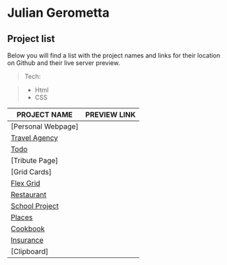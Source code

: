 # Julian Gerometta

## Project list

Below you will find a list with the project names and links for their location on Github and their live server preview.


> Tech:

> - Html
> - CSS


| PROJECT NAME     |  PREVIEW LINK |
| ------------     |  ------------ |
| [Personal Webpage] |
| [Travel Agency](https://github.com/JulianGerometta/Project-Code-Travel-Agency)    |
| [Todo](https://github.com/JulianGerometta/Todo-App)             |
| [Tribute Page]     |
| [Grid Cards]      |
| [Flex Grid](https://github.com/JulianGerometta/Project-code-Flex-with-frontend-mentro-)       |
| [Restaurant](https://github.com/JulianGerometta/Project-Code-Restaurant)       |
| [School Project](https://github.com/JulianGerometta/Project-Code-School-website-)   |  
| [Places](https://github.com/JulianGerometta/Project-Code-Places-)           |
| [Cookbook](https://github.com/JulianGerometta/Project-Code-Cookbook-v1-)         |
| [Insurance](https://github.com/JulianGerometta/Project-Code-Insurance)        |
| [Clipboard]        |


